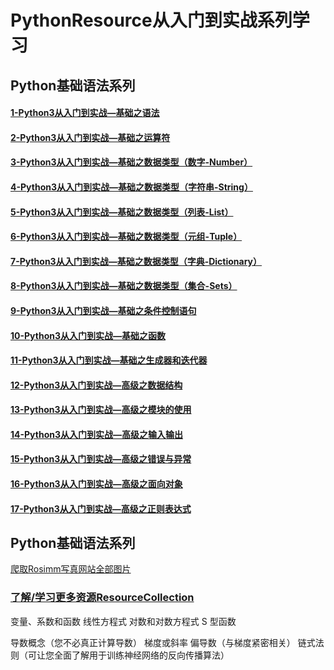 # PythonResource从入门到实战系列学习

## Python基础语法系列
#### [1-Python3从入门到实战—基础之语法](https://github.com/SiberiaDante/PythonResource/blob/master/StudyNotes/1-Python3%E4%BB%8E%E5%85%A5%E9%97%A8%E5%88%B0%E5%AE%9E%E6%88%98%E2%80%94%E5%9F%BA%E7%A1%80%E4%B9%8B%E8%AF%AD%E6%B3%95.md)
#### [2-Python3从入门到实战—基础之运算符](https://github.com/SiberiaDante/PythonResource/blob/master/StudyNotes/2-Python3%E4%BB%8E%E5%85%A5%E9%97%A8%E5%88%B0%E5%AE%9E%E6%88%98%E2%80%94%E5%9F%BA%E7%A1%80%E4%B9%8B%E8%BF%90%E7%AE%97%E7%AC%A6.md)
#### [3-Python3从入门到实战—基础之数据类型（数字-Number）](https://github.com/SiberiaDante/PythonResource/blob/master/StudyNotes/3-Python3%E4%BB%8E%E5%85%A5%E9%97%A8%E5%88%B0%E5%AE%9E%E6%88%98%E2%80%94%E5%9F%BA%E7%A1%80%E4%B9%8B%E6%95%B0%E6%8D%AE%E7%B1%BB%E5%9E%8B%EF%BC%88%E6%95%B0%E5%AD%97-Number%EF%BC%89.md)
#### [4-Python3从入门到实战—基础之数据类型（字符串-String）](https://github.com/SiberiaDante/PythonResource/blob/master/StudyNotes/4-Python3%E4%BB%8E%E5%85%A5%E9%97%A8%E5%88%B0%E5%AE%9E%E6%88%98%E2%80%94%E5%9F%BA%E7%A1%80%E4%B9%8B%E6%95%B0%E6%8D%AE%E7%B1%BB%E5%9E%8B%EF%BC%88%E5%AD%97%E7%AC%A6%E4%B8%B2-String%EF%BC%89.md)
#### [5-Python3从入门到实战—基础之数据类型（列表-List）](https://github.com/SiberiaDante/PythonResource/blob/master/StudyNotes/5-Python3%E4%BB%8E%E5%85%A5%E9%97%A8%E5%88%B0%E5%AE%9E%E6%88%98%E2%80%94%E5%9F%BA%E7%A1%80%E4%B9%8B%E6%95%B0%E6%8D%AE%E7%B1%BB%E5%9E%8B%EF%BC%88%E5%88%97%E8%A1%A8-List%EF%BC%89.md)
#### [6-Python3从入门到实战—基础之数据类型（元组-Tuple）](https://github.com/SiberiaDante/PythonResource/blob/master/StudyNotes/6-Python3%E4%BB%8E%E5%85%A5%E9%97%A8%E5%88%B0%E5%AE%9E%E6%88%98%E2%80%94%E5%9F%BA%E7%A1%80%E4%B9%8B%E6%95%B0%E6%8D%AE%E7%B1%BB%E5%9E%8B%EF%BC%88%E5%85%83%E7%BB%84-Tuple%EF%BC%89.md)
#### [7-Python3从入门到实战—基础之数据类型（字典-Dictionary）](https://github.com/SiberiaDante/PythonResource/blob/master/StudyNotes/7-Python3%E4%BB%8E%E5%85%A5%E9%97%A8%E5%88%B0%E5%AE%9E%E6%88%98%E2%80%94%E5%9F%BA%E7%A1%80%E4%B9%8B%E6%95%B0%E6%8D%AE%E7%B1%BB%E5%9E%8B%EF%BC%88%E5%AD%97%E5%85%B8-Dictionary%EF%BC%89.md)
#### [8-Python3从入门到实战—基础之数据类型（集合-Sets）](https://github.com/SiberiaDante/PythonResource/blob/master/StudyNotes/8-Python3%E4%BB%8E%E5%85%A5%E9%97%A8%E5%88%B0%E5%AE%9E%E6%88%98%E2%80%94%E5%9F%BA%E7%A1%80%E4%B9%8B%E6%95%B0%E6%8D%AE%E7%B1%BB%E5%9E%8B%EF%BC%88%E9%9B%86%E5%90%88-Sets%EF%BC%89.md)
#### [9-Python3从入门到实战—基础之条件控制语句](https://github.com/SiberiaDante/PythonResource/blob/master/StudyNotes/9-Python3%E4%BB%8E%E5%85%A5%E9%97%A8%E5%88%B0%E5%AE%9E%E6%88%98%E2%80%94%E5%9F%BA%E7%A1%80%E4%B9%8B%E6%9D%A1%E4%BB%B6%E6%8E%A7%E5%88%B6%E8%AF%AD%E5%8F%A5.md)
#### [10-Python3从入门到实战—基础之函数](https://github.com/SiberiaDante/PythonResource/blob/master/StudyNotes/10-Python3%E4%BB%8E%E5%85%A5%E9%97%A8%E5%88%B0%E5%AE%9E%E6%88%98%E2%80%94%E5%9F%BA%E7%A1%80%E4%B9%8B%E5%87%BD%E6%95%B0.md)
#### [11-Python3从入门到实战—基础之生成器和迭代器](https://github.com/SiberiaDante/PythonResource/blob/master/StudyNotes/11-Python3%E4%BB%8E%E5%85%A5%E9%97%A8%E5%88%B0%E5%AE%9E%E6%88%98%E2%80%94%E5%9F%BA%E7%A1%80%E4%B9%8B%E7%94%9F%E6%88%90%E5%99%A8%E5%92%8C%E8%BF%AD%E4%BB%A3%E5%99%A8.md)
#### [12-Python3从入门到实战—高级之数据结构](https://github.com/SiberiaDante/PythonResource/blob/master/StudyNotes/12-Python3%E4%BB%8E%E5%85%A5%E9%97%A8%E5%88%B0%E5%AE%9E%E6%88%98%E2%80%94%E9%AB%98%E7%BA%A7%E4%B9%8B%E6%95%B0%E6%8D%AE%E7%BB%93%E6%9E%84.md)
#### [13-Python3从入门到实战—高级之模块的使用](https://github.com/SiberiaDante/PythonResource/blob/master/StudyNotes/13-Python3%E4%BB%8E%E5%85%A5%E9%97%A8%E5%88%B0%E5%AE%9E%E6%88%98%E2%80%94%E9%AB%98%E7%BA%A7%E4%B9%8B%E6%A8%A1%E5%9D%97%E7%9A%84%E4%BD%BF%E7%94%A8.md)
#### [14-Python3从入门到实战—高级之输入输出](https://github.com/SiberiaDante/PythonResource/blob/master/StudyNotes/14-Python3%E4%BB%8E%E5%85%A5%E9%97%A8%E5%88%B0%E5%AE%9E%E6%88%98%E2%80%94%E9%AB%98%E7%BA%A7%E4%B9%8B%E8%BE%93%E5%85%A5%E8%BE%93%E5%87%BA.md)
#### [15-Python3从入门到实战—高级之错误与异常](https://github.com/SiberiaDante/PythonResource/blob/master/StudyNotes/15-Python3%E4%BB%8E%E5%85%A5%E9%97%A8%E5%88%B0%E5%AE%9E%E6%88%98%E2%80%94%E9%AB%98%E7%BA%A7%E4%B9%8B%E9%94%99%E8%AF%AF%E4%B8%8E%E5%BC%82%E5%B8%B8.md)
#### [16-Python3从入门到实战—高级之面向对象](https://github.com/SiberiaDante/PythonResource/blob/master/StudyNotes/16-Python3%E4%BB%8E%E5%85%A5%E9%97%A8%E5%88%B0%E5%AE%9E%E6%88%98%E2%80%94%E9%AB%98%E7%BA%A7%E4%B9%8B%E9%9D%A2%E5%90%91%E5%AF%B9%E8%B1%A1.md)
#### [17-Python3从入门到实战—高级之正则表达式](https://github.com/SiberiaDante/PythonResource/blob/master/StudyNotes/17-Python3%E4%BB%8E%E5%85%A5%E9%97%A8%E5%88%B0%E5%AE%9E%E6%88%98%E2%80%94%E9%AB%98%E7%BA%A7%E4%B9%8B%E6%AD%A3%E5%88%99%E8%A1%A8%E8%BE%BE%E5%BC%8F.md)
#### []()

## Python基础语法系列
[爬取Rosimm写真网站全部图片](https://github.com/SiberiaDante/RosimmImage)<br />
### [了解/学习更多资源ResourceCollection](https://github.com/SiberiaDante/ResourceCollection)
变量、系数和函数
线性方程式
对数和对数方程式
S 型函数

导数概念（您不必真正计算导数）
梯度或斜率
偏导数（与梯度紧密相关）
链式法则（可让您全面了解用于训练神经网络的反向传播算法）